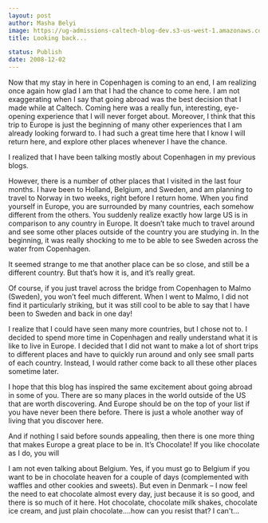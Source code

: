 ```yaml
---
layout: post
author: Masha Belyi
image: https://ug-admissions-caltech-blog-dev.s3-us-west-1.amazonaws.com/old_pictures/caltech_as_it_happens/6a0105349b8251970b01053632f424970c.jpg
title: Looking back...

status: Publish
date: 2008-12-02
---
```



Now that my stay
in here in Copenhagen is coming to an end, I am realizing once again how glad I
am that I had the chance to come here. I am not exaggerating when I say that
going abroad was the best decision that I made while at Caltech. Coming here
was a really fun, interesting, eye-opening experience that I will never forget
about. Moreover, I think that this trip to Europe is just the beginning of many
other experiences that I am already looking forward to. I had such a great time
here that I know I will return here, and explore other places whenever I have
the chance.

I realized that I have been talking mostly about Copenhagen in my previous blogs.

However, there is a number of other places that I visited in the last four
months. I have been to Holland, Belgium, and Sweden, and am planning to travel
to Norway in two weeks, right before I return home. When you find yourself in
Europe, you are surrounded by many countries, each somehow different from the
others. You suddenly realize exactly how large US is in comparison to any
country in Europe. It doesn’t take much to travel around and see some other
places outside of the country you are studying in. In the beginning, it was
really shocking to me to be able to see Sweden across the water from Copenhagen.

It seemed strange to me that another place can be so close, and still be a
different country. But that’s how it is, and it’s really great.

Of course, if
you just travel across the bridge from Copenhagen to Malmo (Sweden), you won’t
feel much different. When I went to Malmo, I did not find it particularly
striking, but it was still cool to be able to say that I have been to Sweden
and back in one day!

I
realize that I could have seen many more countries, but I chose not to. I
decided to spend more time in Copenhagen and really understand what it is like
to live in Europe. I decided that I did not want to make a lot of short trips
to different places and have to quickly run around and only see small parts of
each country. Instead, I would rather come back to all these other places
sometime later.

I
hope that this blog has inspired the same excitement about going abroad in some
of you. There are so many places in the world outside of the US that are worth
discovering. And Europe should be on the top of your list if you have never
been there before. There is just a whole another way of living that you
discover here. 

And if nothing I
said before sounds appealing, then there is one more thing that makes Europe a
great place to be in. It’s Chocolate! If you like chocolate as I do, you will

I am not even talking about Belgium. Yes, if you must go to Belgium if you want
to be in chocolate heaven for a couple of days (complemented with waffles and
other cookies and sweets). But even in Denmark – I now feel the need to eat
chocolate almost every day, just because it is so good, and there is so much of
it here. Hot chocolate, chocolate milk shakes, chocolate ice cream, and just
plain chocolate….how can you resist that? I can't...

 

